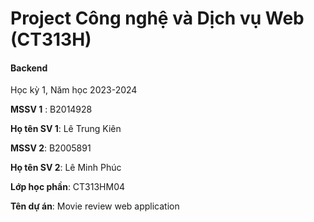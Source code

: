 # Project Công nghệ và Dịch vụ Web (CT313H)

#### Backend

Học kỳ 1, Năm học 2023-2024

**MSSV 1** : B2014928

**Họ tên SV 1**: Lê Trung Kiên

**MSSV 2**: B2005891

**Họ tên SV 2**: Lê Minh Phúc

**Lớp học phần**: CT313HM04

**Tên dự án**: Movie review web application
